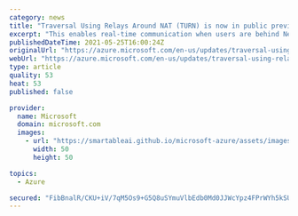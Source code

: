 ```yaml
---
category: news
title: "Traversal Using Relays Around NAT (TURN) is now in public preview for Azure Communication Services"
excerpt: "This enables real-time communication when users are behind Network Address Translation (NAT) or firewalls."
publishedDateTime: 2021-05-25T16:00:24Z
originalUrl: "https://azure.microsoft.com/en-us/updates/traversal-using-relays-around-nat-turn-is-now-in-public-preview-for-azure-communication-services/"
webUrl: "https://azure.microsoft.com/en-us/updates/traversal-using-relays-around-nat-turn-is-now-in-public-preview-for-azure-communication-services/"
type: article
quality: 53
heat: 53
published: false

provider:
  name: Microsoft
  domain: microsoft.com
  images:
    - url: "https://smartableai.github.io/microsoft-azure/assets/images/organizations/microsoft.com-50x50.jpg"
      width: 50
      height: 50

topics:
  - Azure

secured: "FibBnalR/CKU+iV/7qM5Os9+G5Q8uSYmuVlbEdb0Md0JJWcYpz4FPrWYh5kSUFjb2cRLV7s1e+uNwXNFCJJrVqeVlZPbm2vQm2N4fLW6D8fV6Wm5g9zxwfj8M1Vy7yBqITs726GMP+e+xd77woT27JxIDS5ZL8TtUeBy6T/+1dty7jTt0PJf+0jLvHc2vd9e3QN1WoCmr6V24HiCXTRX9//pM3zaZAeEyUFJ6UwuBLhSCGVi/5boWLvzo90O3sJUR2wWcDFAbt0UG0WJVPB+QetlmWsC2bpvR5S2Y1B02y0HlGxIifXeV1VYJgacnQA72p3evWwHuNOg8Ip9qvNO+62ERWNF+JweDDH+aKLL0iQ=;6HeLH1Xw0ug8Pg/6q7PqQg=="
---
```



